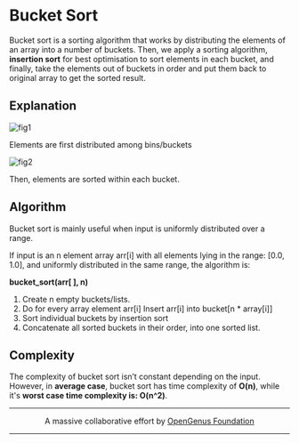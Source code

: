 # Bucket Sort
Bucket sort is a sorting algorithm that works by distributing the elements of an array into a number of buckets. Then, we apply a sorting algorithm, **insertion sort** for best optimisation to sort elements in each bucket, and finally, take the elements out of buckets in order and put them back to original array to get the sorted result.

## Explanation

![fig1](https://upload.wikimedia.org/wikipedia/commons/6/61/Bucket_sort_1.svg)

Elements are first distributed among bins/buckets

![fig2](https://upload.wikimedia.org/wikipedia/commons/e/e3/Bucket_sort_2.svg)

Then, elements are sorted within each bucket.

## Algorithm
Bucket sort is mainly useful when input is uniformly distributed over a range.

If input is an n element array arr[i] with all elements lying in the range: [0.0, 1.0], and uniformly distributed in the same range, the algorithm is:

**bucket_sort(arr[ ], n)**
1. Create n empty buckets/lists.
2. Do for every array element arr[i]
		Insert arr[i] into bucket[n * array[i]]
3. Sort individual buckets by insertion sort
4. Concatenate all sorted buckets in their order, into one sorted list.		

## Complexity
The complexity of bucket sort isn’t constant depending on the input.
However, in **average case**, bucket sort has time complexity of **O(n)**, while it's **worst case time complexity is: O(n^2)**.

---

<p align="center">
	A massive collaborative effort by <a href="https://github.com/OpenGenus/cosmos">OpenGenus Foundation</a> 
</p>

---
